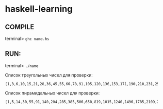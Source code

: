 # haskell-learning

## COMPILE

terminal> `ghc name.hs`

## RUN:

terminal> `./name`

Список треугольных чисел для проверки:
```
[1,3,6,10,15,21,28,36,45,55,66,78,91,105,120,136,153,171,190,210,231,253,276,300,325,351,378,406,435,465,496,528,561,595,630,666,703,741,780,820,861,903,946,990,1035,1081,1128,1176,1225,1275]
```

Список пирамидальных чисел для проверки:
```
[1,5,14,30,55,91,140,204,285,385,506,650,819,1015,1240,1496,1785,2109,2470,2870,3311,3795,4324,4900,5525,6201,6930,7714,8555,9455,10416,11440,12529,13685,14910,16206,17575,19019,20540,22140,23821,25585,27434,29370,31395,33511,35720,38024,40425,42925]
```
